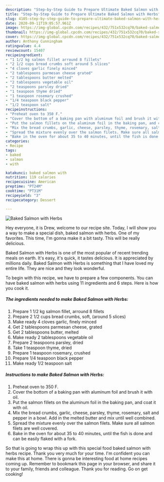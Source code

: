 ```yaml
---
description: "Step-by-Step Guide to Prepare Ultimate Baked Salmon with Herbs"
title: "Step-by-Step Guide to Prepare Ultimate Baked Salmon with Herbs"
slug: 4105-step-by-step-guide-to-prepare-ultimate-baked-salmon-with-herbs
date: 2020-09-11T19:05:57.961Z
image: https://img-global.cpcdn.com/recipes/432/751x532cq70/baked-salmon-with-herbs-recipe-main-photo.jpg
thumbnail: https://img-global.cpcdn.com/recipes/432/751x532cq70/baked-salmon-with-herbs-recipe-main-photo.jpg
cover: https://img-global.cpcdn.com/recipes/432/751x532cq70/baked-salmon-with-herbs-recipe-main-photo.jpg
author: Anthony Cunningham
ratingvalue: 4.4
reviewcount: 15407
recipeingredient:
- "1 1/2 kg salmon fillet arround 8 fillets"
- "2 1/2 cups bread crumbs soft around 5 slices"
- "4 cloves garlic finely minced"
- "2 tablespoons parmesan cheese grated"
- "2 tablespoons butter melted"
- "2 tablespoons vegetable oil"
- "2 teaspoons parsley dried"
- "1 teaspoon thyme dried"
- "1 teaspoon rosemary crushed"
- "1/4 teaspoon black pepper"
- "1/2 teaspoon salt"
recipeinstructions:
- "Preheat oven to 350 F."
- "Cover the bottom of a baking pan with aluminum foil and brush it with oil."
- "Put the salmon fillets on the aluminum foil in the baking pan, and coat it with oil."
- "Mix the bread crumbs, garlic, cheese, parsley, thyme, rosemary, salt and pepper in a bowl. Add in the melted butter and mix until well combined."
- "Spread the mixture evenly over the salmon filets. Make sure all salmon filets are well covered."
- "Bake in the oven for about 35 to 40 minutes, until the fish is done and can be easily flaked with a fork."
categories:
- Recipe
tags:
- baked
- salmon
- with

katakunci: baked salmon with 
nutrition: 119 calories
recipecuisine: American
preptime: "PT24M"
cooktime: "PT31M"
recipeyield: "3"
recipecategory: Dessert

---
```



![Baked Salmon with Herbs](https://img-global.cpcdn.com/recipes/432/751x532cq70/baked-salmon-with-herbs-recipe-main-photo.jpg)

Hey everyone, it is Drew, welcome to our recipe site. Today, I will show you a way to make a special dish, baked salmon with herbs. One of my favorites. This time, I'm gonna make it a bit tasty. This will be really delicious.



Baked Salmon with Herbs is one of the most popular of recent trending meals on earth. It's easy, it's quick, it tastes delicious. It is appreciated by millions daily. Baked Salmon with Herbs is something that I have loved my entire life. They are nice and they look wonderful.


To begin with this recipe, we have to prepare a few components. You can have baked salmon with herbs using 11 ingredients and 6 steps. Here is how you cook it.

<!--inarticleads1-->

##### The ingredients needed to make Baked Salmon with Herbs:

1. Prepare 1 1/2 kg salmon fillet, arround 8 fillets
1. Prepare 2 1/2 cups bread crumbs, soft, (around 5 slices)
1. Make ready 4 cloves garlic, finely minced
1. Get 2 tablespoons parmesan cheese, grated
1. Get 2 tablespoons butter, melted
1. Make ready 2 tablespoons vegetable oil
1. Prepare 2 teaspoons parsley, dried
1. Take 1 teaspoon thyme, dried
1. Prepare 1 teaspoon rosemary, crushed
1. Prepare 1/4 teaspoon black pepper
1. Make ready 1/2 teaspoon salt




<!--inarticleads2-->

##### Instructions to make Baked Salmon with Herbs:

1. Preheat oven to 350 F.
1. Cover the bottom of a baking pan with aluminum foil and brush it with oil.
1. Put the salmon fillets on the aluminum foil in the baking pan, and coat it with oil.
1. Mix the bread crumbs, garlic, cheese, parsley, thyme, rosemary, salt and pepper in a bowl. Add in the melted butter and mix until well combined.
1. Spread the mixture evenly over the salmon filets. Make sure all salmon filets are well covered.
1. Bake in the oven for about 35 to 40 minutes, until the fish is done and can be easily flaked with a fork.




So that is going to wrap this up with this special food baked salmon with herbs recipe. Thank you very much for your time. I'm confident you can make this at home. There is gonna be interesting food at home recipes coming up. Remember to bookmark this page in your browser, and share it to your family, friends and colleague. Thank you for reading. Go on get cooking!
